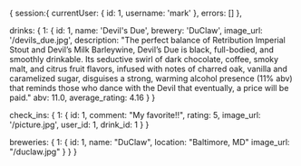 {
  session:{
    currentUser: {
      id: 1,
      username: 'mark'
    },
    errors: []
  },

  drinks: {
    1: {
      id: 1,
      name: 'Devil's Due',
      brewery: 'DuClaw',
      image_url: '/devils_due.jpg',
      description: "The perfect balance of Retribution Imperial Stout and Devil’s Milk Barleywine, Devil’s Due is black, full-bodied, and smoothly drinkable. Its seductive swirl of dark chocolate, coffee, smoky malt, and citrus fruit flavors, infused with notes of charred oak, vanilla and caramelized sugar, disguises a strong, warming alcohol presence (11% abv) that reminds those who dance with the Devil that eventually, a price will be paid."
      abv: 11.0,
      average_rating: 4.16
    }
  }

  check_ins: {
    1: {
      id: 1,
      comment: "My favorite!!",
      rating: 5,
      image_url: '/picture.jpg',
      user_id: 1,
      drink_id: 1
    }
  }

  breweries: {
    1: {
      id: 1,
      name: "DuClaw",
      location: "Baltimore, MD"
      image_url: "/duclaw.jpg"
    }
  }
}
